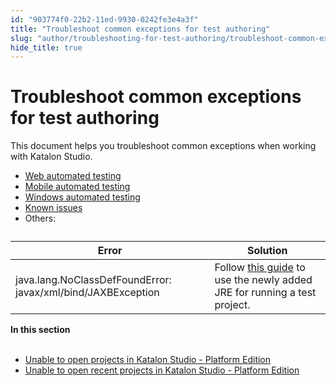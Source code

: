 ```yaml
---
id: "903774f0-22b2-11ed-9930-0242fe3e4a3f"
title: "Troubleshoot common exceptions for test authoring"
slug: "author/troubleshooting-for-test-authoring/troubleshoot-common-exceptions/troubleshoot-common-exceptions-for-test-authoring"
hide_title: true
---
```


# <a id="id" class="anchor_top_offset"/><a id="ariaid-title1" class="anchor_top_offset"/>Troubleshoot common exceptions for test authoring

<p xmlns="http://www.w3.org/1999/xhtml" className="p">This document helps you troubleshoot common exceptions when   working with <span className="ph">Katalon Studio</span>.</p> 
<ul xmlns="http://www.w3.org/1999/xhtml" className="ul"><li className="li">     <a className="xref" href="/docs/author/troubleshooting-for-test-authoring/troubleshoot-web-automated-testing/troubleshoot-web-test-execution-exceptions-overview">Web       automated testing</a></li><li className="li">     <a className="xref" href="/docs/author/troubleshooting-for-test-authoring/troubleshoot-mobile-automated-testing/troubleshooting-automated-mobile-testing-overview">Mobile       automated testing</a></li><li className="li">     <a className="xref" href="/docs/author/troubleshooting-for-test-authoring/troubleshoot-windows-automated-testing/troubleshoot-windows-automated-testing-overview">Windows       automated testing</a></li><li className="li">     <a className="xref" href="/docs/author/troubleshooting-for-test-authoring/known-issues-and-limitations">Known       issues</a>   </li><li className="li">Others:</li></ul> 
<table xmlns="http://www.w3.org/1999/xhtml" className="table"><caption /><thead className="thead"><tr className><th className="entry anchor_top_offset" id="id__entry__1">Error</th><th className="entry anchor_top_offset" id="id__entry__2">Solution</th></tr></thead><tbody className="tbody"><tr className><td className="entry" headers="id__entry__1 id__entry__2 ">java.lang.NoClassDefFoundError:         javax/xml/bind/JAXBException</td><td className="entry" headers="id__entry__1 id__entry__2 ">Follow <a className="xref" href="#">this           guide</a> to use the newly added JRE for running a test         project.</td></tr></tbody></table> 
<nav xmlns="http://www.w3.org/1999/xhtml" role="navigation" className="related-links"><div className="linklist"><strong>In this section</strong><br /><br /><ul className="linklist"><li className="linklist"><a className="link" href="/docs/author/troubleshooting-for-test-authoring/troubleshoot-common-exceptions/unable-to-open-projects-in-katalon-studio---platform-edition">Unable to open projects in Katalon Studio - Platform Edition</a></li><li className="linklist"><a className="link" href="/docs/author/troubleshooting-for-test-authoring/troubleshoot-common-exceptions/unable-to-open-recent-projects-in-katalon-studio---platform-edition">Unable to open recent projects in Katalon Studio - Platform Edition</a></li></ul></div></nav> 
